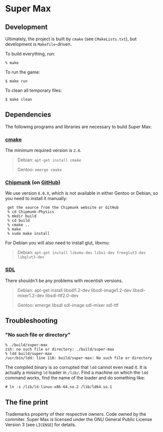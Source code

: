 Super Max
=========

Development
-----------

Ultimately, the project is built by `cmake` (see `CMakeLists.txt`),
but development is `Makefile`-driven.

To build everything, run:

    % make

To run the game:

    $ make run

To clean all temporary files:

    $ make clean

Dependencies
------------

The following programs and libraries are necessary to build Super Max:

### [cmake](http://www.cmake.org/)

The minimum required version is `2.6`.

>  Debian: `apt-get install cmake`
>
>  Gentoo: `emerge cmake`

### [Chipmunk](http://chipmunk-physics.net/) (on [GitHub](https://github.com/slembcke/Chipmunk-Physics))

We use version `6.0.X`, which is not available in either Gentoo or
Debian, so you need to install it manually:

     get the source from the Chipmunk website or GitHub
     % cd Chipmunk-Physics
     % mkdir build
     % cd build
     % cmake ..
     % make
     % sudo make install
     
For Debian you will also need to install glut, libxmu:

> Debian: `apt-get install libxmu-dev libxi-dev freeglut3-dev libglut3-dev`


### [SDL](http://www.libsdl.org/)

There shouldn't be any problems with recentish versions.

> Debian: apt-get install libsdl1.2-dev libsdl-image1.2-dev libsdl-mixer1.2-dev libsdl-ttf2.0-dev
>
> Gentoo: emerge libsdl sdl-image sdl-mixer sdl-ttf

Troubleshooting
---------------

### "No such file or directory"

    % ./build/super-max
    zsh: no such file or directory: ./build/super-max
    % ldd build/super-max
    /usr/bin/ldd: line 118: build/super-max: No such file or directory

The compiled binary is *so* corrupted that `ldd` cannot even read it.
It is actually a missing `ld` loader in `/lib/`.  Find a machine on
which the `ldd` command works, find the name of the loader and do
something like:

    # ln -s /lib/ld-linux-x86-64.so.2 /lib/ld64.so.1

The fine print
--------------

Trademarks property of their respective owners.  Code owned by the
commiter.  Super Max is licensed under the GNU General Public License
Version 3 (see `LICENSE`) for details.
